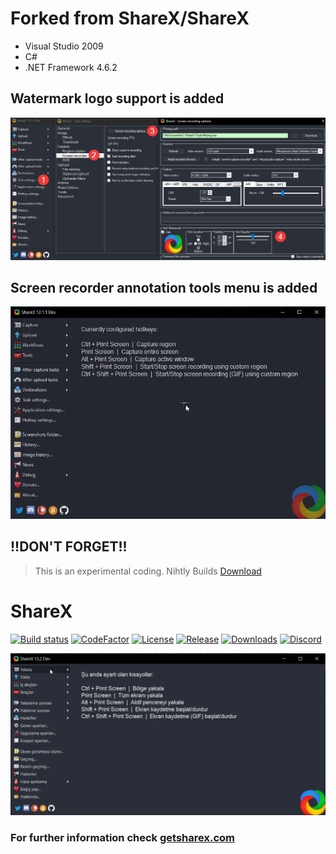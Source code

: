 # Forked from ShareX/ShareX
- Visual Studio 2009
- C#
- .NET Framework 4.6.2

## Watermark logo support is added
![](/Imgs/watermark.png)

## Screen recorder annotation tools menu is added
![](/Imgs/watermark.gif)

## !!DON'T FORGET!!
> This is an experimental coding.
> Nihtly Builds [Download](https://drive.google.com/open?id=1tUEn9h0dm_ti7ADBj0osGQEIhl6SYbwH)

# ShareX
[![Build status](https://ci.appveyor.com/api/projects/status/github/sharex/sharex?svg=true)](https://ci.appveyor.com/project/ShareX/sharex)
[![CodeFactor](https://www.codefactor.io/repository/github/sharex/sharex/badge)](https://www.codefactor.io/repository/github/sharex/sharex)
[![License](https://img.shields.io/github/license/ShareX/ShareX.svg?label=License&maxAge=86400)](./LICENSE.txt)
[![Release](https://img.shields.io/github/release/ShareX/ShareX.svg?label=Release&maxAge=60)](https://github.com/ShareX/ShareX/releases/latest)
[![Downloads](https://img.shields.io/github/downloads/ShareX/ShareX/latest/total.svg?label=Downloads&maxAge=60)](https://getsharex.com/downloads/)
[![Discord](https://discordapp.com/api/guilds/194170124859736065/widget.png)](https://discord.gg/ShareX)

[![Screenshot](/Imgs/animation.gif)](https://sites.google.com/view/slhtech/)

### For further information check [getsharex.com](https://getsharex.com)
